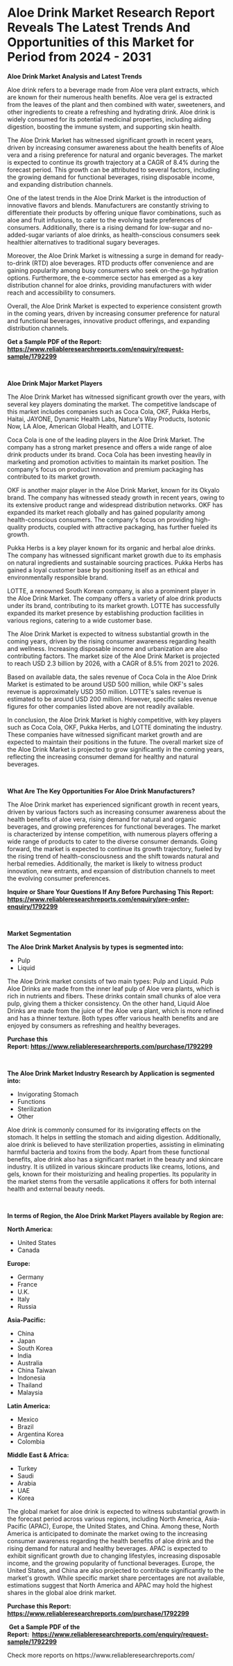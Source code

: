 <p><h1>Aloe Drink Market Research Report Reveals The Latest Trends And Opportunities of this Market for Period from 2024 - 2031</h1></p><p><strong>Aloe Drink Market Analysis and Latest Trends</strong></p>
<p><p>Aloe drink refers to a beverage made from Aloe vera plant extracts, which are known for their numerous health benefits. Aloe vera gel is extracted from the leaves of the plant and then combined with water, sweeteners, and other ingredients to create a refreshing and hydrating drink. Aloe drink is widely consumed for its potential medicinal properties, including aiding digestion, boosting the immune system, and supporting skin health.</p><p>The Aloe Drink Market has witnessed significant growth in recent years, driven by increasing consumer awareness about the health benefits of Aloe vera and a rising preference for natural and organic beverages. The market is expected to continue its growth trajectory at a CAGR of 8.4% during the forecast period. This growth can be attributed to several factors, including the growing demand for functional beverages, rising disposable income, and expanding distribution channels.</p><p>One of the latest trends in the Aloe Drink Market is the introduction of innovative flavors and blends. Manufacturers are constantly striving to differentiate their products by offering unique flavor combinations, such as aloe and fruit infusions, to cater to the evolving taste preferences of consumers. Additionally, there is a rising demand for low-sugar and no-added-sugar variants of aloe drinks, as health-conscious consumers seek healthier alternatives to traditional sugary beverages.</p><p>Moreover, the Aloe Drink Market is witnessing a surge in demand for ready-to-drink (RTD) aloe beverages. RTD products offer convenience and are gaining popularity among busy consumers who seek on-the-go hydration options. Furthermore, the e-commerce sector has emerged as a key distribution channel for aloe drinks, providing manufacturers with wider reach and accessibility to consumers.</p><p>Overall, the Aloe Drink Market is expected to experience consistent growth in the coming years, driven by increasing consumer preference for natural and functional beverages, innovative product offerings, and expanding distribution channels.</p></p>
<p><strong>Get a Sample PDF of the Report:&nbsp; <a href="https://www.reliableresearchreports.com/enquiry/request-sample/1792299">https://www.reliableresearchreports.com/enquiry/request-sample/1792299</a></strong></p>
<p>&nbsp;</p>
<p><strong>Aloe Drink Major Market Players</strong></p>
<p><p>The Aloe Drink Market has witnessed significant growth over the years, with several key players dominating the market. The competitive landscape of this market includes companies such as Coca Cola, OKF, Pukka Herbs, Haitai, JAYONE, Dynamic Health Labs, Nature's Way Products, Isotonic Now, LA Aloe, American Global Health, and LOTTE.</p><p>Coca Cola is one of the leading players in the Aloe Drink Market. The company has a strong market presence and offers a wide range of aloe drink products under its brand. Coca Cola has been investing heavily in marketing and promotion activities to maintain its market position. The company's focus on product innovation and premium packaging has contributed to its market growth.</p><p>OKF is another major player in the Aloe Drink Market, known for its Okyalo brand. The company has witnessed steady growth in recent years, owing to its extensive product range and widespread distribution networks. OKF has expanded its market reach globally and has gained popularity among health-conscious consumers. The company's focus on providing high-quality products, coupled with attractive packaging, has further fueled its growth.</p><p>Pukka Herbs is a key player known for its organic and herbal aloe drinks. The company has witnessed significant market growth due to its emphasis on natural ingredients and sustainable sourcing practices. Pukka Herbs has gained a loyal customer base by positioning itself as an ethical and environmentally responsible brand.</p><p>LOTTE, a renowned South Korean company, is also a prominent player in the Aloe Drink Market. The company offers a variety of aloe drink products under its brand, contributing to its market growth. LOTTE has successfully expanded its market presence by establishing production facilities in various regions, catering to a wide customer base.</p><p>The Aloe Drink Market is expected to witness substantial growth in the coming years, driven by the rising consumer awareness regarding health and wellness. Increasing disposable income and urbanization are also contributing factors. The market size of the Aloe Drink Market is projected to reach USD 2.3 billion by 2026, with a CAGR of 8.5% from 2021 to 2026.</p><p>Based on available data, the sales revenue of Coca Cola in the Aloe Drink Market is estimated to be around USD 500 million, while OKF's sales revenue is approximately USD 350 million. LOTTE's sales revenue is estimated to be around USD 200 million. However, specific sales revenue figures for other companies listed above are not readily available.</p><p>In conclusion, the Aloe Drink Market is highly competitive, with key players such as Coca Cola, OKF, Pukka Herbs, and LOTTE dominating the industry. These companies have witnessed significant market growth and are expected to maintain their positions in the future. The overall market size of the Aloe Drink Market is projected to grow significantly in the coming years, reflecting the increasing consumer demand for healthy and natural beverages.</p></p>
<p>&nbsp;</p>
<p><strong>What Are The Key Opportunities For Aloe Drink Manufacturers?</strong></p>
<p><p>The Aloe Drink market has experienced significant growth in recent years, driven by various factors such as increasing consumer awareness about the health benefits of aloe vera, rising demand for natural and organic beverages, and growing preferences for functional beverages. The market is characterized by intense competition, with numerous players offering a wide range of products to cater to the diverse consumer demands. Going forward, the market is expected to continue its growth trajectory, fueled by the rising trend of health-consciousness and the shift towards natural and herbal remedies. Additionally, the market is likely to witness product innovation, new entrants, and expansion of distribution channels to meet the evolving consumer preferences.</p></p>
<p><strong>Inquire or Share Your Questions If Any Before Purchasing This Report: <a href="https://www.reliableresearchreports.com/enquiry/pre-order-enquiry/1792299">https://www.reliableresearchreports.com/enquiry/pre-order-enquiry/1792299</a></strong></p>
<p>&nbsp;</p>
<p><strong>Market Segmentation</strong></p>
<p><strong>The Aloe Drink Market Analysis by types is segmented into:</strong></p>
<p><ul><li>Pulp</li><li>Liquid</li></ul></p>
<p><p>The Aloe Drink market consists of two main types: Pulp and Liquid. Pulp Aloe Drinks are made from the inner leaf pulp of Aloe vera plants, which is rich in nutrients and fibers. These drinks contain small chunks of aloe vera pulp, giving them a thicker consistency. On the other hand, Liquid Aloe Drinks are made from the juice of the Aloe vera plant, which is more refined and has a thinner texture. Both types offer various health benefits and are enjoyed by consumers as refreshing and healthy beverages.</p></p>
<p><strong>Purchase this Report:&nbsp;<a href="https://www.reliableresearchreports.com/purchase/1792299">https://www.reliableresearchreports.com/purchase/1792299</a></strong></p>
<p>&nbsp;</p>
<p><strong>The Aloe Drink Market Industry Research by Application is segmented into:</strong></p>
<p><ul><li>Invigorating Stomach</li><li>Functions</li><li>Sterilization</li><li>Other</li></ul></p>
<p><p>Aloe drink is commonly consumed for its invigorating effects on the stomach. It helps in settling the stomach and aiding digestion. Additionally, aloe drink is believed to have sterilization properties, assisting in eliminating harmful bacteria and toxins from the body. Apart from these functional benefits, aloe drink also has a significant market in the beauty and skincare industry. It is utilized in various skincare products like creams, lotions, and gels, known for their moisturizing and healing properties. Its popularity in the market stems from the versatile applications it offers for both internal health and external beauty needs.</p></p>
<p>&nbsp;</p>
<p><strong>In terms of Region, the Aloe Drink Market Players available by Region are:</strong></p>
<p>
    <p> <strong> North America: </strong>
        <ul>
            <li>United States</li>
            <li>Canada</li>
        </ul>
        </p> 
    <p> <strong> Europe: </strong>
        <ul>
            <li>Germany</li>
            <li>France</li>
            <li>U.K.</li>
            <li>Italy</li>
            <li>Russia</li>
        </ul>
        </p> 
    <p> <strong> Asia-Pacific: </strong>
        <ul>
            <li>China</li>
            <li>Japan</li>
            <li>South Korea</li>
            <li>India</li>
            <li>Australia</li>
            <li>China Taiwan</li>
            <li>Indonesia</li>
            <li>Thailand</li>
            <li>Malaysia</li>
        </ul>
        </p> 
    <p> <strong> Latin America: </strong>
        <ul>
            <li>Mexico</li>
            <li>Brazil</li>
            <li>Argentina Korea</li>
            <li>Colombia</li>
        </ul>
        </p> 
    <p> <strong> Middle East & Africa: </strong>
        <ul>
            <li>Turkey</li>
            <li>Saudi</li>
            <li>Arabia</li>
            <li>UAE</li>
            <li>Korea</li>
        </ul>
    </p>
    </p>
<p><p>The global market for aloe drink is expected to witness substantial growth in the forecast period across various regions, including North America, Asia-Pacific (APAC), Europe, the United States, and China. Among these, North America is anticipated to dominate the market owing to the increasing consumer awareness regarding the health benefits of aloe drink and the rising demand for natural and healthy beverages. APAC is expected to exhibit significant growth due to changing lifestyles, increasing disposable income, and the growing popularity of functional beverages. Europe, the United States, and China are also projected to contribute significantly to the market's growth. While specific market share percentages are not available, estimations suggest that North America and APAC may hold the highest shares in the global aloe drink market.</p></p>
<p><strong>Purchase this Report: <a href="https://www.reliableresearchreports.com/purchase/1792299">https://www.reliableresearchreports.com/purchase/1792299</a></strong></p>
<p>&nbsp;<strong>Get a Sample PDF of the Report:&nbsp;&nbsp;<a href="https://www.reliableresearchreports.com/enquiry/request-sample/1792299">https://www.reliableresearchreports.com/enquiry/request-sample/1792299</a></strong></p>
<p><strong></strong></p>
<p>Check more reports on https://www.reliableresearchreports.com/</p>